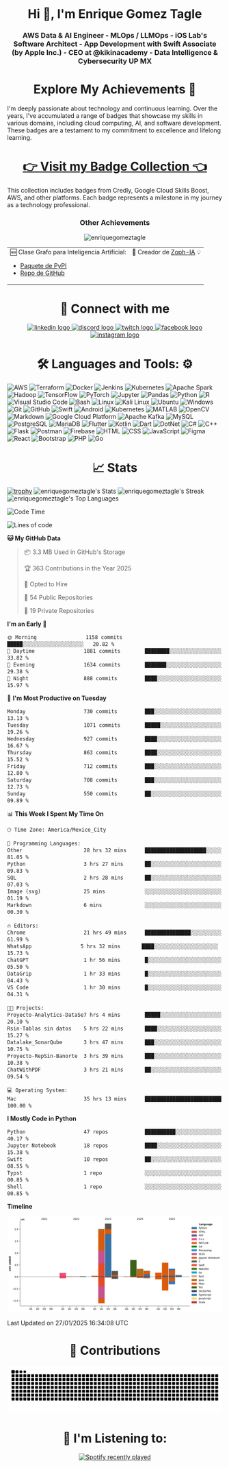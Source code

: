 <h1 align="center">Hi 👋, I'm Enrique Gomez Tagle</h1>
<h3 align="center">
  
AWS Data & AI Engineer - MLOps / LLMOps - iOS Lab's Software Architect - App Development with Swift Associate (by Apple Inc.) - CEO at @kikinacademy - Data Intelligence &  Cybersecurity UP MX</h3>
 
<h1 align="center">
  Explore My Achievements 🏅
</h1>
I'm deeply passionate about technology and continuous learning. Over the years, I've accumulated a range of badges that showcase my skills in various domains, including cloud computing, AI, and software development. These badges are a testament to my commitment to excellence and lifelong learning.

<h1 align="center">
  <a href="https://github.com/enriquegomeztagle/Certs-Badges/tree/main"> 👉 Visit my Badge Collection 👈
  </a>
</h1>
This collection includes badges from Credly, Google Cloud Skills Boost, AWS, and other platforms. Each badge represents a milestone in my journey as a technology professional.

<h3 align="center">Other Achievements</h3>
<div align="center">
  
<p align="center"> <img src="https://komarev.com/ghpvc/?username=enriquegomeztagle&label=Profile%20views&color=0e75b6&style=flat" alt="enriquegomeztagle" /> </p>
  <table width="80%">
    <tr>
      <td valign="top">
        🆕 Clase Grafo para Inteligencia Artificial:
        <ul>
          <li><a href="https://pypi.org/project/KAGraph/">Paquete de PyPI</a></li>
          <li><a href="https://github.com/Zoph-IA/KAGraph">Repo de GitHub</a></li>
        </ul>
      </td>
      <td valign="top">
        🧠 Creador de <a href="https://github.com/Zoph-IA">Zoph-IA</a> 💡
      </td>
    </tr>
  </table>
</div>

<h1 align="center">🤝 Connect with me</h1>
<p align="center">
  <a href="https://www.linkedin.com/in/enrique-g%C3%B3mez-tagle-98053b2ba/">
    <img src="https://raw.githubusercontent.com/maurodesouza/profile-readme-generator/master/src/assets/icons/social/linkedin/default.svg" width="52" height="40" alt="linkedin logo" />
  </a>
  <a href="https://discord.com/users/789225952911163395">
    <img src="https://raw.githubusercontent.com/maurodesouza/profile-readme-generator/master/src/assets/icons/social/discord/default.svg" width="52" height="40" alt="discord logo" />
  </a>
  <a href="https://www.twitch.tv/enriquegomeztagle">
    <img src="https://raw.githubusercontent.com/maurodesouza/profile-readme-generator/master/src/assets/icons/social/twitch/default.svg" width="52" height="40" alt="twitch logo" />
  </a>
  <a href="https://www.facebook.com/ulises.baez.gt/">
    <img src="https://raw.githubusercontent.com/maurodesouza/profile-readme-generator/master/src/assets/icons/social/facebook/default.svg" width="52" height="40" alt="facebook logo" />
  </a>
  <a href="https://www.instagram.com/enrique.gomtag/">
    <img src="https://raw.githubusercontent.com/maurodesouza/profile-readme-generator/master/src/assets/icons/social/instagram/default.svg" width="52" height="40" alt="instagram logo" />
  </a>
</p>

<h1 align="center">
 🛠️ Languages and Tools: ⚙️
</h1>

![AWS](https://img.shields.io/badge/AWS-FF9900?style=for-the-badge&logo=amazon-aws&logoColor=white)
![Terraform](https://img.shields.io/badge/Terraform-623CE4?style=for-the-badge&logo=terraform&logoColor=white)
![Docker](https://img.shields.io/badge/Docker-2CA5E0?style=for-the-badge&logo=docker&logoColor=white)
![Jenkins](https://img.shields.io/badge/Jenkins-D24939?style=for-the-badge&logo=jenkins&logoColor=white)
![Kubernetes](https://img.shields.io/badge/Kubernetes-326CE5?style=for-the-badge&logo=kubernetes&logoColor=white)
![Apache Spark](https://img.shields.io/badge/Apache_Spark-E25A1C?style=for-the-badge&logo=apache-spark&logoColor=white)
![Hadoop](https://img.shields.io/badge/Hadoop-66CCFF?style=for-the-badge&logo=apache-hadoop&logoColor=white)
![TensorFlow](https://img.shields.io/badge/TensorFlow-FF6F00?style=for-the-badge&logo=tensorflow&logoColor=white)
![PyTorch](https://img.shields.io/badge/PyTorch-EE4C2C?style=for-the-badge&logo=pytorch&logoColor=white)
![Jupyter](https://img.shields.io/badge/Jupyter-F37626?style=for-the-badge&logo=jupyter&logoColor=white)
![Pandas](https://img.shields.io/badge/pandas-%23150458.svg?style=for-the-badge&logo=pandas&logoColor=white)
![Python](https://img.shields.io/badge/Python-FFD43B?style=for-the-badge&logo=python&logoColor=blue)
![R](https://img.shields.io/badge/R-276DC3?style=for-the-badge&logo=r&logoColor=white)
![Visual Studio Code](https://img.shields.io/badge/Visual%20Studio%20Code-0078d7.svg?style=for-the-badge&logo=visual-studio-code&logoColor=white)
![Bash](https://img.shields.io/badge/Shell_Script-121011?style=for-the-badge&logo=gnu-bash&logoColor=white)
![Linux](https://img.shields.io/badge/Linux-FCC624?style=for-the-badge&logo=linux&logoColor=black)
![Kali Linux](https://img.shields.io/badge/Kali%20Linux-557C94?style=for-the-badge&logo=kali-linux&logoColor=white)
![Ubuntu](https://img.shields.io/badge/Ubuntu-E95420?style=for-the-badge&logo=ubuntu&logoColor=white)
![Windows](https://img.shields.io/badge/Windows-0078D6?style=for-the-badge&logo=windows&logoColor=white)
![Git](https://img.shields.io/badge/git-%23F05033.svg?style=for-the-badge&logo=git&logoColor=white)
![GitHub](https://img.shields.io/badge/github-%23121011.svg?style=for-the-badge&logo=github&logoColor=white)
![Swift](https://img.shields.io/badge/swift-F54A2A?style=for-the-badge&logo=swift&logoColor=white)
![Android](https://img.shields.io/badge/Android-3DDC84?style=for-the-badge&logo=android&logoColor=white)
![Kubernetes](https://img.shields.io/badge/Kubernetes-326CE5?style=for-the-badge&logo=kubernetes&logoColor=white)
![MATLAB](https://img.shields.io/badge/MATLAB-0076A8?style=for-the-badge&logo=matlab&logoColor=white)
![OpenCV](https://img.shields.io/badge/OpenCV-5C3EE8?style=for-the-badge&logo=opencv&logoColor=white)
![Markdown](https://img.shields.io/badge/markdown-%23000000.svg?style=for-the-badge&logo=markdown&logoColor=white)
![Google Cloud Platform](https://img.shields.io/badge/GCP-4285F4?style=for-the-badge&logo=google-cloud&logoColor=white)
![Apache Kafka](https://img.shields.io/badge/Apache_Kafka-231F20?style=for-the-badge&logo=apache-kafka&logoColor=white)
![MySQL](https://img.shields.io/badge/MySQL-005C84?style=for-the-badge&logo=mysql&logoColor=white)
![PostgreSQL](https://img.shields.io/badge/PostgreSQL-316192?style=for-the-badge&logo=postgresql&logoColor=white)
![MariaDB](https://img.shields.io/badge/MariaDB-003545?style=for-the-badge&logo=mariadb&logoColor=white)
![Flutter](https://img.shields.io/badge/Flutter-02569B?style=for-the-badge&logo=flutter&logoColor=white)
![Kotlin](https://img.shields.io/badge/Kotlin-7F52FF?style=for-the-badge&logo=kotlin&logoColor=white)
![Dart](https://img.shields.io/badge/Dart-0175C2?style=for-the-badge&logo=dart&logoColor=white)
![DotNet](https://img.shields.io/badge/.NET-512BD4?style=for-the-badge&logo=dotnet&logoColor=white)
![C#](https://img.shields.io/badge/C%23-239120?style=for-the-badge&logo=c-sharp&logoColor=white)
![C++](https://img.shields.io/badge/c++-%2300599C.svg?style=for-the-badge&logo=c%2B%2B&logoColor=white)
![Flask](https://img.shields.io/badge/Flask-000000?style=for-the-badge&logo=flask&logoColor=white)
![Postman](https://img.shields.io/badge/Postman-FF6C37?style=for-the-badge&logo=Postman&logoColor=white)
![Firebase](https://img.shields.io/badge/Firebase-FFCA28?style=for-the-badge&logo=firebase&logoColor=white)
![HTML](https://img.shields.io/badge/HTML5-E34F26?style=for-the-badge&logo=html5&logoColor=white)
![CSS](https://img.shields.io/badge/CSS3-1572B6?style=for-the-badge&logo=css3&logoColor=white)
![JavaScript](https://img.shields.io/badge/javascript-%23323330.svg?style=for-the-badge&logo=javascript&logoColor=%23F7DF1E)
![Figma](https://img.shields.io/badge/figma-%23F24E1E.svg?style=for-the-badge&logo=figma&logoColor=white)
![React](https://img.shields.io/badge/react-%2320232a.svg?style=for-the-badge&logo=react&logoColor=%2361DAFB)
![Bootstrap](https://img.shields.io/badge/bootstrap-%23563D7C.svg?style=for-the-badge&logo=bootstrap&logoColor=white)
![PHP](https://img.shields.io/badge/PHP-777BB4?style=for-the-badge&logo=php&logoColor=white)
![Go](https://img.shields.io/badge/go-%2300ADD8.svg?style=for-the-badge&logo=go&logoColor=white)


<h1 align="center">📈 Stats</h1>

[![trophy](https://github-profile-trophy.vercel.app/?username=enriquegomeztagle&theme=onedark)](https://github.com/ryo-ma/github-profile-trophy)
![enriquegomeztagle's Stats](https://github-readme-stats.vercel.app/api?username=enriquegomeztagle&theme=material-palenight&show_icons=true&hide_border=true&count_private=true)
![enriquegomeztagle's Streak](https://github-readme-streak-stats.herokuapp.com/?user=enriquegomeztagle&theme=material-palenight&hide_border=true)
![enriquegomeztagle's Top Languages](https://github-readme-stats.vercel.app/api/top-langs/?username=enriquegomeztagle&theme=material-palenight&show_icons=true&hide_border=true&layout=compact)

<!--START_SECTION:waka-->
![Code Time](http://img.shields.io/badge/Code%20Time-944%20hrs%2053%20mins-blue)

![Lines of code](https://img.shields.io/badge/From%20Hello%20World%20I%27ve%20Written-20.1%20million%20lines%20of%20code-blue)

**🐱 My GitHub Data** 

> 📦 3.3 MB Used in GitHub's Storage 
 > 
> 🏆 363 Contributions in the Year 2025
 > 
> 💼 Opted to Hire
 > 
> 📜 54 Public Repositories 
 > 
> 🔑 19 Private Repositories 
 > 
**I'm an Early 🐤** 

```text
🌞 Morning                1158 commits        █████░░░░░░░░░░░░░░░░░░░░   20.82 % 
🌆 Daytime                1881 commits        ████████░░░░░░░░░░░░░░░░░   33.82 % 
🌃 Evening                1634 commits        ███████░░░░░░░░░░░░░░░░░░   29.38 % 
🌙 Night                  888 commits         ████░░░░░░░░░░░░░░░░░░░░░   15.97 % 
```
📅 **I'm Most Productive on Tuesday** 

```text
Monday                   730 commits         ███░░░░░░░░░░░░░░░░░░░░░░   13.13 % 
Tuesday                  1071 commits        █████░░░░░░░░░░░░░░░░░░░░   19.26 % 
Wednesday                927 commits         ████░░░░░░░░░░░░░░░░░░░░░   16.67 % 
Thursday                 863 commits         ████░░░░░░░░░░░░░░░░░░░░░   15.52 % 
Friday                   712 commits         ███░░░░░░░░░░░░░░░░░░░░░░   12.80 % 
Saturday                 708 commits         ███░░░░░░░░░░░░░░░░░░░░░░   12.73 % 
Sunday                   550 commits         ██░░░░░░░░░░░░░░░░░░░░░░░   09.89 % 
```


📊 **This Week I Spent My Time On** 

```text
🕑︎ Time Zone: America/Mexico_City

💬 Programming Languages: 
Other                    28 hrs 32 mins      ████████████████████░░░░░   81.05 % 
Python                   3 hrs 27 mins       ██░░░░░░░░░░░░░░░░░░░░░░░   09.83 % 
SQL                      2 hrs 28 mins       ██░░░░░░░░░░░░░░░░░░░░░░░   07.03 % 
Image (svg)              25 mins             ░░░░░░░░░░░░░░░░░░░░░░░░░   01.19 % 
Markdown                 6 mins              ░░░░░░░░░░░░░░░░░░░░░░░░░   00.30 % 

🔥 Editors: 
Chrome                   21 hrs 49 mins      ███████████████░░░░░░░░░░   61.99 % 
‎WhatsApp                5 hrs 32 mins       ████░░░░░░░░░░░░░░░░░░░░░   15.73 % 
ChatGPT                  1 hr 56 mins        █░░░░░░░░░░░░░░░░░░░░░░░░   05.50 % 
DataGrip                 1 hr 33 mins        █░░░░░░░░░░░░░░░░░░░░░░░░   04.43 % 
VS Code                  1 hr 30 mins        █░░░░░░░░░░░░░░░░░░░░░░░░   04.31 % 

🐱‍💻 Projects: 
Proyecto-Analytics-DataSe7 hrs 4 mins        █████░░░░░░░░░░░░░░░░░░░░   20.10 % 
Rsin-Tablas sin datos    5 hrs 22 mins       ████░░░░░░░░░░░░░░░░░░░░░   15.27 % 
Datalake_SonarQube       3 hrs 47 mins       ███░░░░░░░░░░░░░░░░░░░░░░   10.75 % 
Proyecto-RepSin-Banorte  3 hrs 39 mins       ███░░░░░░░░░░░░░░░░░░░░░░   10.38 % 
ChatWithPDF              3 hrs 21 mins       ██░░░░░░░░░░░░░░░░░░░░░░░   09.54 % 

💻 Operating System: 
Mac                      35 hrs 13 mins      █████████████████████████   100.00 % 
```

**I Mostly Code in Python** 

```text
Python                   47 repos            ██████████░░░░░░░░░░░░░░░   40.17 % 
Jupyter Notebook         18 repos            ████░░░░░░░░░░░░░░░░░░░░░   15.38 % 
Swift                    10 repos            ██░░░░░░░░░░░░░░░░░░░░░░░   08.55 % 
Typst                    1 repo              ░░░░░░░░░░░░░░░░░░░░░░░░░   00.85 % 
Shell                    1 repo              ░░░░░░░░░░░░░░░░░░░░░░░░░   00.85 % 
```



**Timeline**

![Lines of Code chart](https://raw.githubusercontent.com/enriquegomeztagle/enriquegomeztagle/main/assets/bar_graph.png)


 Last Updated on 27/01/2025 16:34:08 UTC
<!--END_SECTION:waka-->

<h1 align="center">🐍 Contributions</h1>

![snake gif](https://github.com/enriquegomeztagle/enriquegomeztagle/blob/output/github-contribution-grid-snake-dark.svg)

<h1 align="center">🎵 I'm Listening to: </h1>
<div align="center">
  <a href="https://open.spotify.com/user/quiqueuli">
    <img src="https://spotify-recently-played-readme.vercel.app/api?user=quiqueuli&count=10" alt="Spotify recently played"  />
  </a>
</div>
